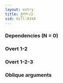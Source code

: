 ```yaml
---
layout: entry
title: རྒྱགས་√2
vid: Hill:0344
---
```

### Dependencies (N = 0)


### Overt 1-2


### Overt 1-2-3


### Oblique arguments
